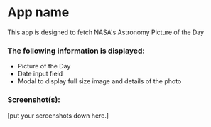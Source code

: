# App name

This app is designed to fetch NASA's Astronomy Picture of the Day

### The following information is displayed:

* Picture of the Day
* Date input field
* Modal to display full size image and details of the photo

### Screenshot(s):
[put your screenshots down here.]
